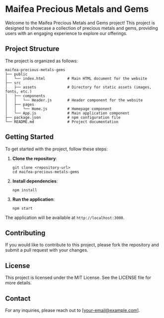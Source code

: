 # Maifea Precious Metals and Gems

Welcome to the Maifea Precious Metals and Gems project! This project is designed to showcase a collection of precious metals and gems, providing users with an engaging experience to explore our offerings.

## Project Structure

The project is organized as follows:

```
maifea-precious-metals-gems
├── public
│   └── index.html          # Main HTML document for the website
├── src
│   ├── assets              # Directory for static assets (images, fonts, etc.)
│   ├── components
│   │   └── Header.js       # Header component for the website
│   ├── pages
│   │   └── Home.js         # Homepage component
│   └── App.js              # Main application component
├── package.json            # npm configuration file
└── README.md               # Project documentation
```

## Getting Started

To get started with the project, follow these steps:

1. **Clone the repository**:
   ```
   git clone <repository-url>
   cd maifea-precious-metals-gems
   ```

2. **Install dependencies**:
   ```
   npm install
   ```

3. **Run the application**:
   ```
   npm start
   ```

The application will be available at `http://localhost:3000`.

## Contributing

If you would like to contribute to this project, please fork the repository and submit a pull request with your changes.

## License

This project is licensed under the MIT License. See the LICENSE file for more details.

## Contact

For any inquiries, please reach out to [your-email@example.com].